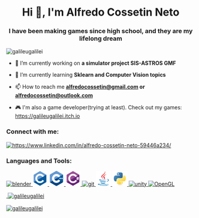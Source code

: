 <h1 align="center">Hi 👋, I'm Alfredo Cossetin Neto</h1>
<h3 align="center">I have been making games since high school, and they are my lifelong dream </h3>

<p align="left"> <img src="https://komarev.com/ghpvc/?username=galileugalilei&label=Profile%20views&color=0e75b6&style=flat" alt="galileugalilei" /> </p>

- 🔭 I’m currently working on **a simulator project SIS-ASTROS GMF**

- 🌱 I’m currently learning **Sklearn and Computer Vision topics**

- 📫 How to reach me **alfredocossetin@gmail.com or alfredocossetin@outlook.com**

- 🎮 I'm also a game developer(trying at least). Check out my games: https://galileugalilei.itch.io

<h3 align="left">Connect with me:</h3>
<p align="left">
<a href="https://www.linkedin.com/in/alfredo-cossetin-neto-59446a234" target="blank"><img align="center" src="https://raw.githubusercontent.com/rahuldkjain/github-profile-readme-generator/master/src/images/icons/Social/linked-in-alt.svg" alt="https://www.linkedin.com/in/alfredo-cossetin-neto-59446a234/" height="30" width="40" /></a>
</p>

<h3 align="left">Languages and Tools:</h3>
<p align="left"> <a href="https://www.blender.org/" target="_blank" rel="noreferrer"> <img src="https://download.blender.org/branding/community/blender_community_badge_white.svg" alt="blender" width="40" height="40"/> </a> <a href="https://www.cprogramming.com/" target="_blank" rel="noreferrer"> <img src="https://raw.githubusercontent.com/devicons/devicon/master/icons/c/c-original.svg" alt="c" width="40" height="40"/> </a> <a href="https://www.w3schools.com/cpp/" target="_blank" rel="noreferrer"> <img src="https://raw.githubusercontent.com/devicons/devicon/master/icons/cplusplus/cplusplus-original.svg" alt="cplusplus" width="40" height="40"/> </a> <a href="https://www.w3schools.com/cs/" target="_blank" rel="noreferrer"> <img src="https://raw.githubusercontent.com/devicons/devicon/master/icons/csharp/csharp-original.svg" alt="csharp" width="40" height="40"/> </a> <a href="https://git-scm.com/" target="_blank" rel="noreferrer"> <img src="https://www.vectorlogo.zone/logos/git-scm/git-scm-icon.svg" alt="git" width="40" height="40"/> </a> <a href="https://www.java.com" target="_blank" rel="noreferrer"> <img src="https://raw.githubusercontent.com/devicons/devicon/master/icons/java/java-original.svg" alt="java" width="40" height="40"/> </a> <a href="https://www.python.org" target="_blank" rel="noreferrer"> <img src="https://raw.githubusercontent.com/devicons/devicon/master/icons/python/python-original.svg" alt="python" width="40" height="40"/> </a> <a href="https://www.khronos.org/opengl/" target="_blank" rel="noreferrer"> <img src="https://www.vectorlogo.zone/logos/unity3d/unity3d-icon.svg" alt="unity" width="40" height="40"/> </a> </a> <a href="https://www.khronos.org/opengl/" target="_blank" rel="noreferrer"> <img src="https://upload.wikimedia.org/wikipedia/commons/e/e9/Opengl-logo.svg" alt="OpenGL" width="70" height="40/> </a>  </p>

<p><img align="left" src="https://github-readme-stats.vercel.app/api/top-langs?username=galileugalilei&show_icons=true&locale=en&layout=compact" alt="galileugalilei" /></p>

<p>&nbsp;<img align="center" src="https://github-readme-stats.vercel.app/api?username=galileugalilei&show_icons=true&locale=en" alt="galileugalilei" /></p>

<p><img align="center" src="https://github-readme-streak-stats.herokuapp.com/?user=galileugalilei&" alt="galileugalilei" /></p>
